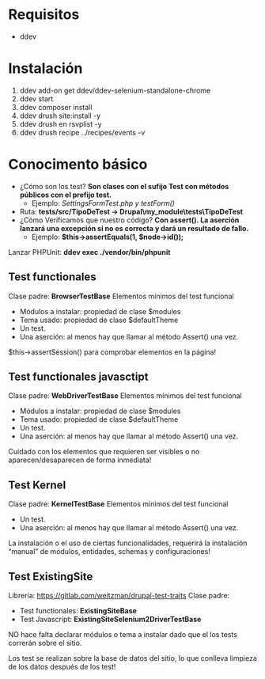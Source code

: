 # Requisitos

- ddev

# Instalación

1. ddev add-on get ddev/ddev-selenium-standalone-chrome
2. ddev start
3. ddev composer install
4. ddev drush site:install -y
5. ddev drush en rsvplist -y
5. ddev drush recipe ../recipes/events -v

# Conocimento básico

- ¿Cómo son los test? __Son clases con el sufijo Test con métodos públicos con el prefijo test.__
  - Ejemplo: __SettingsFormTest.php_ y _testForm()__
- Ruta: __tests/src/TipoDeTest -> Drupal\my_module\tests\TipoDeTest__
- ¿Cómo Verificamos que nuestro código? __Con assert(). La aserción lanzará una excepción si no es correcta y dará un resultado de fallo.__
  - Ejemplo: __$this->assertEquals(1, $node->id());__

Lanzar PHPUnit: __ddev exec ./vendor/bin/phpunit__

## Test functionales

Clase padre: __BrowserTestBase__
Elementos mínimos del test funcional

- Módulos a instalar: propiedad de clase $modules
- Tema usado: propiedad de clase $defaultTheme
- Un test.
- Una aserción: al menos hay que llamar al método Assert() una vez.

$this->assertSession() para comprobar elementos en la página!

## Test functionales javasctipt

Clase padre: __WebDriverTestBase__
Elementos mínimos del test funcional

- Módulos a instalar: propiedad de clase $modules
- Tema usado: propiedad de clase $defaultTheme
- Un test.
- Una aserción: al menos hay que llamar al método Assert() una vez.

Cuidado con los elementos que requieren ser visibles o no aparecen/desaparecen de forma inmediata!

## Test Kernel

Clase padre: __KernelTestBase__
Elementos mínimos del test funcional

- Un test.
- Una aserción: al menos hay que llamar al método Assert() una vez.

La instalación o el uso de ciertas funcionalidades, requerirá la instalación “manual” de módulos, entidades, schemas y configuraciones!

## Test ExistingSite

Librería: https://gitlab.com/weitzman/drupal-test-traits
Clase padre:
- Test functionales: __ExistingSiteBase__
- Test Javascript: __ExistingSiteSelenium2DriverTestBase__

NO hace falta declarar módulos o tema a instalar dado que el los tests correrán sobre el sitio.

Los test se realizan sobre la base de datos del sitio, lo que conlleva limpieza de los datos después de los test!

